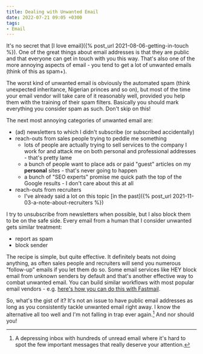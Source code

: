 ```yaml
---
title: Dealing with Unwanted Email
date: 2022-07-21 09:05 +0300
tags:
- Email
---
```


It's no secret that [I love email]({% post_url 2021-08-06-getting-in-touch %}).
One of the great things about email addresses is that they are public and that
everyone can get in touch with you this way. That's also one of the more annoying
aspects of email - you tend to get a lot of unwanted emails (think of this as spam+).

The worst kind of unwanted email is obviously the automated spam (think
unexpected inheritance, Nigerian princes and so on), but most of the time your
email vendor will take care of it reasonably well, provided you help them with
the training of their spam filters. Basically you should mark everything you
consider spam as such. Don't skip on this!

The next most annoying categories of unwanted email are:

- (ad) newsletters to which I didn't subscribe (or subscribed accidentally)
- reach-outs from sales people trying to peddle me something
  - lots of people are actually trying to sell services to the company I work for and attack me on both personal and professional addresses - that's pretty lame
  - a bunch of people want to place ads or paid "guest" articles on my **personal** sites - that's never going to happen
  - a bunch of "SEO experts" promise me quick path the top of the Google results - I don't care about this at all
- reach-outs from recruiters
  - I've already said a lot on this topic [in the past]({% post_url 2021-11-03-a-note-about-recruiters %})

I try to unsubscribe from newsletters when possible, but I also block them to be on the safe side.
Every email from a human that I consider unwanted gets similar treatment:

- report as spam
- block sender

The recipe is simple, but quite effective. It definitely beats not doing
anything, as often sales people and recruiters will send you numerous
"follow-up" emails if you let them do so. Some email services like HEY block
email from unknown senders by default and that's another effective way to combat
unwanted email. You can build similar workflows with most popular email
vendors - e.g. [here's how you can do this with
Fastmail](https://www.joshuawood.net/make-fastmail-work-like-hey).

So, what's the gist of it? It's not an issue to have public email addresses as
long as you consistently tackle unwanted email right away. I know the
alternative all too well and I'm not falling in trap ever again.[^1] And nor
should you!

[^1]: A depressing inbox with hundreds of unread email where it's hard to spot the few important messages that really deserve your attention.
